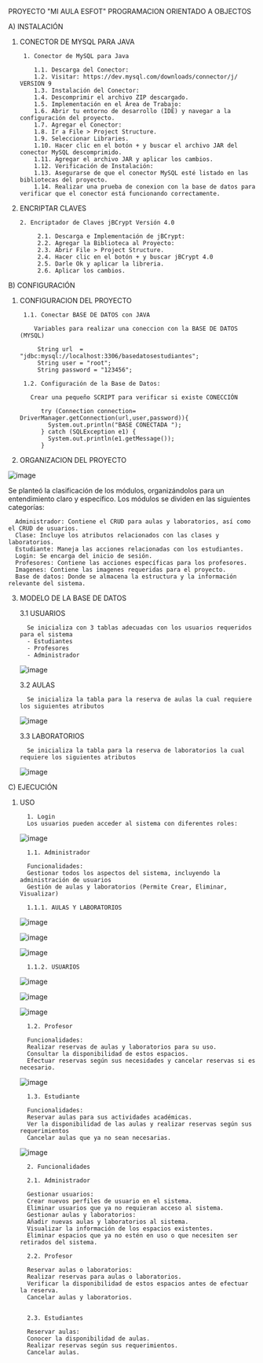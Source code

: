PROYECTO "MI AULA ESFOT" PROGRAMACION ORIENTADO A OBJECTOS

A) INSTALACIÓN

1. CONECTOR DE MYSQL PARA JAVA
   
        1. Conector de MySQL para Java
   
           1.1. Descarga del Conector:
           1.2. Visitar: https://dev.mysql.com/downloads/connector/j/ VERSION 9
           1.3. Instalación del Conector:
           1.4. Descomprimir el archivo ZIP descargado.
           1.5. Implementación en el Área de Trabajo:
           1.6. Abrir tu entorno de desarrollo (IDE) y navegar a la configuración del proyecto.
           1.7. Agregar el Conector:
           1.8. Ir a File > Project Structure.
           1.9. Seleccionar Libraries.
           1.10. Hacer clic en el botón + y buscar el archivo JAR del conector MySQL descomprimido.
           1.11. Agregar el archivo JAR y aplicar los cambios.
           1.12. Verificación de Instalación:
           1.13. Asegurarse de que el conector MySQL esté listado en las bibliotecas del proyecto.
           1.14. Realizar una prueba de conexion con la base de datos para verificar que el conector está funcionando correctamente.
   

3. ENCRIPTAR CLAVES

       2. Encriptador de Claves jBCrypt Versión 4.0
   
            2.1. Descarga e Implementación de jBCrypt:
            2.2. Agregar la Biblioteca al Proyecto:
            2.3. Abrir File > Project Structure.
            2.4. Hacer clic en el botón + y buscar jBCrypt 4.0
            2.5. Darle Ok y aplicar la libreria.
            2.6. Aplicar los cambios.
   

B) CONFIGURACIÓN

1. CONFIGURACION DEL PROYECTO
   
        1.1. Conectar BASE DE DATOS con JAVA
   
           Variables para realizar una coneccion con la BASE DE DATOS (MYSQL)
   
            String url  = "jdbc:mysql://localhost:3306/basedatosestudiantes";
            String user = "root";
            String password = "123456";
   
        1.2. Configuración de la Base de Datos:
   
          Crear una pequeño SCRIPT para verificar si existe CONECCIÓN
   
             try (Connection connection= DriverManager.getConnection(url,user,password)){
               System.out.println("BASE CONECTADA ");
             } catch (SQLException e1) {
               System.out.println(e1.getMessage());
             }


2. ORGANIZACION DEL PROYECTO


![image](https://github.com/user-attachments/assets/d8618c33-4afe-40d3-bd8f-61191b9feed9)

Se planteó la clasificación de los módulos, organizándolos para un entendimiento claro y específico. Los módulos se dividen en las siguientes categorías:

      Administrador: Contiene el CRUD para aulas y laboratorios, así como el CRUD de usuarios.
      Clase: Incluye los atributos relacionados con las clases y laboratorios.
      Estudiante: Maneja las acciones relacionadas con los estudiantes.
      Login: Se encarga del inicio de sesión.
      Profesores: Contiene las acciones específicas para los profesores.
      Imagenes: Contiene las imagenes requeridas para el proyecto.
      Base de datos: Donde se almacena la estructura y la información relevante del sistema.

3. MODELO DE LA BASE DE DATOS

   3.1 USUARIOS
   
         Se inicializa con 3 tablas adecuadas con los usuarios requeridos para el sistema
         - Estudiantes
         - Profesores
         - Administrador

      ![image](https://github.com/user-attachments/assets/68cb699f-6496-45dd-8d17-90a535581a99)

   3.2 AULAS
   

         Se inicializa la tabla para la reserva de aulas la cual requiere los siguientes atributos
      ![image](https://github.com/user-attachments/assets/45bfbbbe-26a7-4d7c-bb95-c2b91a1f9984)


   3.3 LABORATORIOS
   
         Se inicializa la tabla para la reserva de laboratorios la cual requiere los siguientes atributos

      ![image](https://github.com/user-attachments/assets/64a82b08-6566-4636-833c-420586bbfff8)



C) EJECUCIÓN

1. USO
   
         1. Login
         Los usuarios pueden acceder al sistema con diferentes roles:

   ![image](https://github.com/user-attachments/assets/5277434c-47f0-4cf5-9328-9d7f869f5f9a)

         
         1.1. Administrador
         
         Funcionalidades:
         Gestionar todos los aspectos del sistema, incluyendo la administración de usuarios
         Gestión de aulas y laboratorios (Permite Crear, Eliminar, Visualizar)

         1.1.1. AULAS Y LABORATORIOS
         

   ![image](https://github.com/user-attachments/assets/d50c1838-bc77-472c-909b-aac715aaed8f)

   ![image](https://github.com/user-attachments/assets/60c86030-d915-4ab0-8998-ee10160ddb56)

   ![image](https://github.com/user-attachments/assets/a61c8293-1961-4a6f-a27b-a073de64ea2c)


         1.1.2. USUARIOS

   ![image](https://github.com/user-attachments/assets/948a3da2-3677-4dba-aec2-0ca3029c6c34)

   ![image](https://github.com/user-attachments/assets/b08d25e2-ab49-492d-8134-aeb93464ee06)

   ![image](https://github.com/user-attachments/assets/08884b08-5d98-49fa-828a-f7bf728d89a2)


         1.2. Profesor
         
         Funcionalidades:
         Realizar reservas de aulas y laboratorios para su uso.
         Consultar la disponibilidad de estos espacios.
         Efectuar reservas según sus necesidades y cancelar reservas si es necesario.

   ![image](https://github.com/user-attachments/assets/7978b08e-6de4-4dea-bae2-6daadd4cf904)


         1.3. Estudiante
         
         Funcionalidades:
         Reservar aulas para sus actividades académicas.
         Ver la disponibilidad de las aulas y realizar reservas según sus requerimientos
         Cancelar aulas que ya no sean necesarias.
   
   ![image](https://github.com/user-attachments/assets/8ab82c32-3c3a-47be-836b-c7110a013230)

         2. Funcionalidades
         
         2.1. Administrador
         
         Gestionar usuarios:
         Crear nuevos perfiles de usuario en el sistema.
         Eliminar usuarios que ya no requieran acceso al sistema.
         Gestionar aulas y laboratorios:
         Añadir nuevas aulas y laboratorios al sistema.
         Visualizar la información de los espacios existentes.
         Eliminar espacios que ya no estén en uso o que necesiten ser retirados del sistema.
   
         2.2. Profesor
         
         Reservar aulas o laboratorios:
         Realizar reservas para aulas o laboratorios.
         Verificar la disponibilidad de estos espacios antes de efectuar la reserva.
         Cancelar aulas y laboratorios.

   
         2.3. Estudiantes
         
         Reservar aulas:
         Conocer la disponibilidad de aulas.
         Realizar reservas según sus requerimientos.
         Cancelar aulas.
